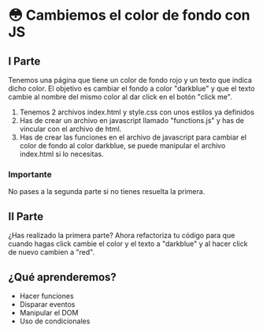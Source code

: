 # :flushed: Cambiemos el color de fondo con JS

## I Parte

Tenemos una página que tiene un color de fondo rojo y un texto que indica dicho color. El objetivo es cambiar el fondo a color "darkblue" y que el texto cambie al nombre del mismo color al dar click en el botón "click me".

1. Tenemos 2 archivos index.html y style.css con unos estilos ya definidos
2. Has de crear un archivo en javascript llamado "functions.js" y has de vincular con el archivo de html.
3. Has de crear las funciones en el archivo de javascript para cambiar el color de fondo al color darkblue, se puede manipular el archivo index.html si lo necesitas.

### Importante
No pases a la segunda parte si no tienes resuelta la primera.

## II Parte

¿Has realizado la primera parte?
Ahora refactoriza tu código para que cuando hagas click cambie el color y el texto a "darkblue" y al hacer click de nuevo cambien a "red".

## ¿Qué aprenderemos?

- Hacer funciones
- Disparar eventos
- Manipular el DOM
- Uso de condicionales